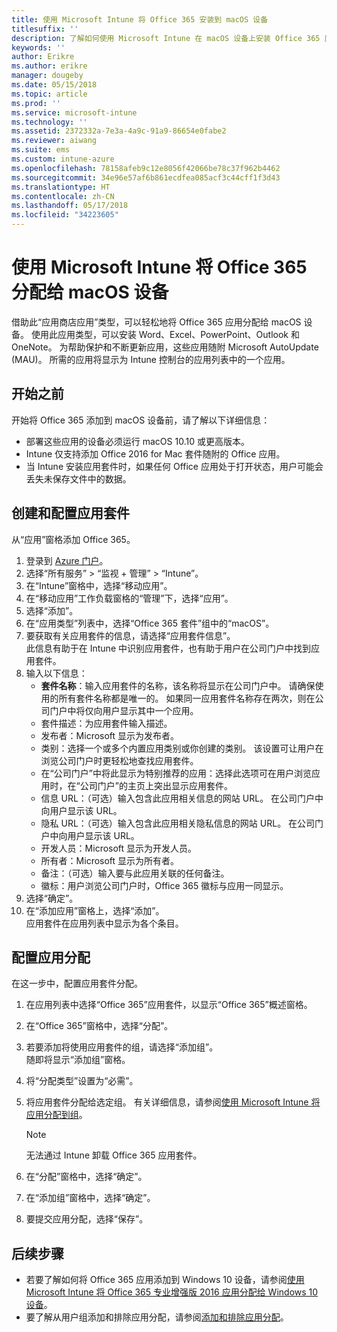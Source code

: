 ```yaml
---
title: 使用 Microsoft Intune 将 Office 365 安装到 macOS 设备
titlesuffix: ''
description: 了解如何使用 Microsoft Intune 在 macOS 设备上安装 Office 365 应用。
keywords: ''
author: Erikre
ms.author: erikre
manager: dougeby
ms.date: 05/15/2018
ms.topic: article
ms.prod: ''
ms.service: microsoft-intune
ms.technology: ''
ms.assetid: 2372332a-7e3a-4a9c-91a9-86654e0fabe2
ms.reviewer: aiwang
ms.suite: ems
ms.custom: intune-azure
ms.openlocfilehash: 78158afeb9c12e8056f42066be78c37f962b4462
ms.sourcegitcommit: 34e96e57af6b861ecdfea085acf3c44cff1f3d43
ms.translationtype: HT
ms.contentlocale: zh-CN
ms.lasthandoff: 05/17/2018
ms.locfileid: "34223605"
---
```

# <a name="assign-office-365-to-macos-devices-with-microsoft-intune"></a>使用 Microsoft Intune 将 Office 365 分配给 macOS 设备

借助此“应用商店应用”类型，可以轻松地将 Office 365 应用分配给 macOS 设备。 使用此应用类型，可以安装 Word、Excel、PowerPoint、Outlook 和 OneNote。 为帮助保护和不断更新应用，这些应用随附 Microsoft AutoUpdate (MAU)。 所需的应用将显示为 Intune 控制台的应用列表中的一个应用。


## <a name="before-you-start"></a>开始之前

开始将 Office 365 添加到 macOS 设备前，请了解以下详细信息：

- 部署这些应用的设备必须运行 macOS 10.10 或更高版本。
- Intune 仅支持添加 Office 2016 for Mac 套件随附的 Office 应用。
- 当 Intune 安装应用套件时，如果任何 Office 应用处于打开状态，用户可能会丢失未保存文件中的数据。

## <a name="create-and-configure-the-app-suite"></a>创建和配置应用套件

从“应用”窗格添加 Office 365。
1. 登录到 [Azure 门户](https://portal.azure.com)。
2. 选择“所有服务” > “监视 + 管理” > “Intune”。
3. 在“Intune”窗格中，选择“移动应用”。
4. 在“移动应用”工作负载窗格的“管理”下，选择“应用”。 
5. 选择“添加”。
6. 在“应用类型”列表中，选择“Office 365 套件”组中的“macOS”。
7. 要获取有关应用套件的信息，请选择“应用套件信息”。  
    此信息有助于在 Intune 中识别应用套件，也有助于用户在公司门户中找到应用套件。
8. 输入以下信息：
    - **套件名称**：输入应用套件的名称，该名称将显示在公司门户中。 请确保使用的所有套件名称都是唯一的。 如果同一应用套件名称存在两次，则在公司门户中将仅向用户显示其中一个应用。
    - 套件描述：为应用套件输入描述。
    - 发布者：Microsoft 显示为发布者。
    - 类别：选择一个或多个内置应用类别或你创建的类别。 该设置可让用户在浏览公司门户时更轻松地查找应用套件。
    - 在“公司门户”中将此显示为特别推荐的应用：选择此选项可在用户浏览应用时，在“公司门户”的主页上突出显示应用套件。
    - 信息 URL：（可选）输入包含此应用相关信息的网站 URL。 在公司门户中向用户显示该 URL。
    - 隐私 URL：（可选）输入包含此应用相关隐私信息的网站 URL。 在公司门户中向用户显示该 URL。
    - 开发人员：Microsoft 显示为开发人员。
    - 所有者：Microsoft 显示为所有者。
    - 备注：（可选）输入要与此应用关联的任何备注。
    - 徽标：用户浏览公司门户时，Office 365 徽标与应用一同显示。
9. 选择“确定”。
10. 在“添加应用”窗格上，选择“添加”。  
    应用套件在应用列表中显示为各个条目。

## <a name="configure-app-assignments"></a>配置应用分配

在这一步中，配置应用套件分配。 

1. 在应用列表中选择“Office 365”应用套件，以显示“Office 365”概述窗格。
2. 在“Office 365”窗格中，选择“分配”。
3. 若要添加将使用应用套件的组，请选择“添加组”。  
    随即将显示“添加组”窗格。
4. 将“分配类型”设置为“必需”。
5. 将应用套件分配给选定组。 有关详细信息，请参阅[使用 Microsoft Intune 将应用分配到组](apps-deploy.md)。

    >[!Note]
    > 无法通过 Intune 卸载 Office 365 应用套件。

5. 在“分配”窗格中，选择“确定”。
6. 在“添加组”窗格中，选择“确定”。
7. 要提交应用分配，选择“保存”。

## <a name="next-steps"></a>后续步骤

- 若要了解如何将 Office 365 应用添加到 Windows 10 设备，请参阅[使用 Microsoft Intune 将 Office 365 专业增强版 2016 应用分配给 Windows 10 设备](apps-add-office365.md)。
- 要了解从用户组添加和排除应用分配，请参阅[添加和排除应用分配](apps-inc-exl-assignments.md)。
